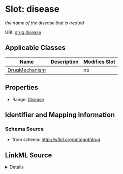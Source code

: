 

# Slot: disease


_the name of the disease that is treated_



URI: [drug:disease](http://w3id.org/ontogpt/drug/disease)



<!-- no inheritance hierarchy -->





## Applicable Classes

| Name | Description | Modifies Slot |
| --- | --- | --- |
| [DrugMechanism](DrugMechanism.md) |  |  no  |







## Properties

* Range: [Disease](Disease.md)





## Identifier and Mapping Information







### Schema Source


* from schema: http://w3id.org/ontogpt/drug




## LinkML Source

<details>
```yaml
name: disease
description: the name of the disease that is treated
from_schema: http://w3id.org/ontogpt/drug
rank: 1000
alias: disease
owner: DrugMechanism
domain_of:
- DrugMechanism
range: Disease

```
</details>